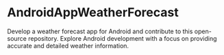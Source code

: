 # AndroidAppWeatherForecast
Develop a weather forecast app for Android and contribute to this open-source repository. Explore Android development with a focus on providing accurate and detailed weather information.
